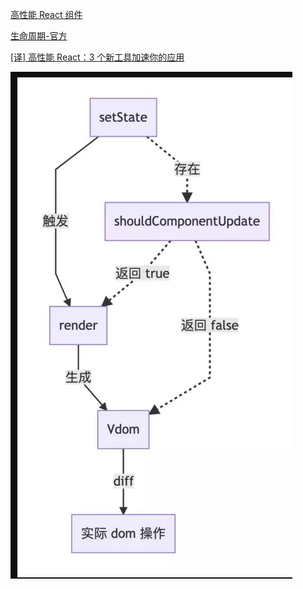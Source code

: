 [高性能 React 组件](http://taobaofed.org/blog/2016/08/12/optimized-react-components/)

[生命周期-官方](http://projects.wojtekmaj.pl/react-lifecycle-methods-diagram/)

[[译] 高性能 React：3 个新工具加速你的应用](https://juejin.im/post/5971bc786fb9a06bad656523)

![image-20190724172204395](assets/image-20190724172204395.png)